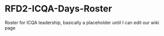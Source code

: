 # RFD2-ICQA-Days-Roster
Roster for ICQA leadership, basically a placeholder until I can edit our wiki page
